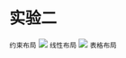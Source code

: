# 实验二 
`约束布局`
<image src="https://github.com/116052017095/Android/blob/master/%E5%AE%9E%E9%AA%8C%E4%BA%8C%E7%BB%93%E6%9E%9C%E5%9B%BE/%E7%BA%A6%E6%9D%9F%E5%B8%83%E5%B1%80.png">
  `线性布局`
  <image src="https://github.com/116052017095/Android/blob/master/%E5%AE%9E%E9%AA%8C%E4%BA%8C%E7%BB%93%E6%9E%9C%E5%9B%BE/%E7%BA%BF%E6%80%A7%E5%B8%83%E5%B1%80.png">
    `表格布局`
   <image src="">
